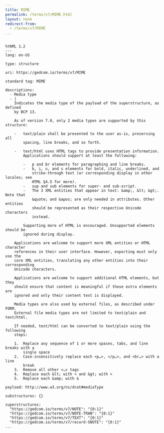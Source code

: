 ```yaml
---
title: MIME
permalink: /terms/v7/MIME.html
layout: none
redirect-from:
  - /terms/v7/MIME
...
```


```

%YAML 1.2
---
lang: en-US

type: structure

uri: https://gedcom.io/terms/v7/MIME

standard tag: MIME

descriptions:
  - Media type
  - |
    Indicates the media type of the payload of the superstructure, as defined
    by BCP 13.
    
    As of version 7.0, only 2 media types are supported by this structure:
    
    -   text/plain shall be presented to the user as-is, preserving all
        spacing, line breaks, and so forth.
    
    -   text/html uses HTML tags to provide presentation information.
        Applications should support at least the following:
    
        -   p and br elements for paragraphing and line breaks.
        -   b, i, u, and s elements for bold, italic, underlined, and
            strike-through text (or corresponding display in other locales; see
            HTML §4.5 for more).
        -   sup and sub elements for super- and sub-script.
        -   The 3 XML entities that appear in text: &amp;, &lt; &gt;. Note that
            &quote; and &apos; are only needed in attributes. Other entities
            should be represented as their respective Unicode characters
            instead.
    
        Supporting more of HTML is encouraged. Unsupported elements should be
        ignored during display.
    
    Applications are welcome to support more XML entities or HTML character
    references in their user interface. However, exporting must only use the
    core XML entities, translating any other entities into their corresponding
    Unicode characters.
    
    Applications are welcome to support additional HTML elements, but they
    should ensure that content is meaningful if those extra elements are
    ignored and only their content text is displayed.
    
    Media types are also used by external files, as described under FORM.
    External file media types are not limited to text/plain and text/html.
    
    If needed, text/html can be converted to text/plain using the following
    steps:
    
    1.  Replace any sequence of 1 or more spaces, tabs, and line breaks with a
        single space
    2.  Case-insensitively replace each <p…>, </p…>, and <br…> with a line
        break
    3.  Remove all other <…> tags
    4.  Replace each &lt; with < and &gt; with >
    5.  Replace each &amp; with &

payload: http://www.w3.org/ns/dcat#mediaType

substructures: {}

superstructures:
  "https://gedcom.io/terms/v7/NOTE": "{0:1}"
  "https://gedcom.io/terms/v7/NOTE-TRAN": "{0:1}"
  "https://gedcom.io/terms/v7/TEXT": "{0:1}"
  "https://gedcom.io/terms/v7/record-SNOTE": "{0:1}"
...

```
